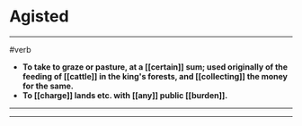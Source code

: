 # Agisted
---
#verb
- **To take to graze or pasture, at a [[certain]] sum; used originally of the feeding of [[cattle]] in the king's forests, and [[collecting]] the money for the same.**
- **To [[charge]] lands etc. with [[any]] public [[burden]].**
---
---
